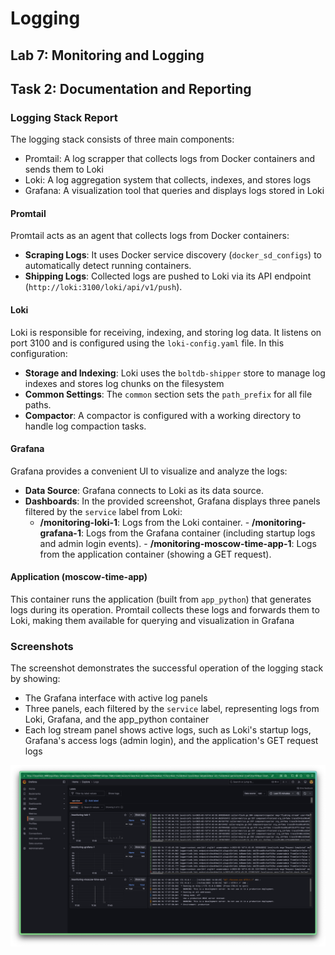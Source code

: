 # Logging

## Lab 7: Monitoring and Logging

## Task 2: Documentation and Reporting

### Logging Stack Report

The logging stack consists of three main components:

- Promtail: A log scrapper that collects logs from Docker containers and sends them to Loki
- Loki: A log aggregation system that collects, indexes, and stores logs
- Grafana: A visualization tool that queries and displays logs stored in Loki

#### Promtail

Promtail acts as an agent that collects logs from Docker containers:

- **Scraping Logs**: It uses Docker service discovery (`docker_sd_configs`) to automatically detect running containers.
- **Shipping Logs**: Collected logs are pushed to Loki via its API endpoint (`http://loki:3100/loki/api/v1/push`).

#### Loki

Loki is responsible for receiving, indexing, and storing log data. It listens on port 3100 and
is configured using the `loki-config.yaml` file. In this configuration:

- **Storage and Indexing**: Loki uses the `boltdb-shipper` store to manage log indexes and
  stores log chunks on the filesystem
- **Common Settings**: The `common` section sets the `path_prefix` for all file paths.
- **Compactor**: A compactor is configured with a working directory to handle log compaction tasks.

#### Grafana

Grafana provides a convenient UI to visualize and analyze the logs:

- **Data Source**: Grafana connects to Loki as its data source.
- **Dashboards**: In the provided screenshot, Grafana displays three panels filtered by the `service` label from Loki:
  - **/monitoring-loki-1**: Logs from the Loki container.
        - **/monitoring-grafana-1**: Logs from the Grafana container (including startup logs and admin login events).
        - **/monitoring-moscow-time-app-1**: Logs from the application container (showing a GET request).

#### Application (moscow-time-app)

This container runs the application (built from `app_python`) that generates logs during its operation.
Promtail collects these logs and forwards them to Loki,
making them available for querying and visualization in Grafana

### Screenshots

The screenshot demonstrates the successful operation of the logging stack by showing:

- The Grafana interface with active log panels
- Three panels, each filtered by the `service` label, representing logs from Loki,
  Grafana, and the app_python container
- Each log stream panel shows active logs, such as Loki's startup logs, Grafana's access logs (admin login),
  and the application's GET request logs

![lab7_grafana.png](lab7_grafana.png)
